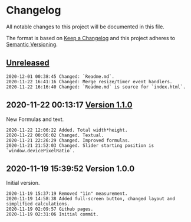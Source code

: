 # Changelog

All notable changes to this project will be documented in this file.

The format is based on [Keep a Changelog](http://keepachangelog.com/en/1.0.0/)
and this project adheres to [Semantic Versioning](http://semver.org/spec/v2.0.0.html).

## [Unreleased]

```
2020-12-01 00:38:45 Changed: `Readme.md`.
2020-11-22 16:41:16 Changed: Merge resize/timer event handlers.
2020-11-22 16:16:40 Changed: `Readme.md` is source for `index.html`.
```

## 2020-11-22 00:13:17 [Version 1.1.0]

New Formulas and text.

```
2020-11-22 12:06:22 Added. Total width*height.
2020-11-22 00:06:02 Changed. Textual.
2020-11-21 22:26:29 Changed. Improved formulas.
2020-11-21 21:52:03 Changed. Slider starting position is `window.devicePixelRatio`.
```

## 2020-11-19 15:39:52 Version 1.0.0

Initial version.

```
2020-11-19 15:37:19 Removed "1in" measurement.
2020-11-19 14:58:38 Added full-screen button, changed layout and simplified calculations. 
2020-11-19 02:09:57 Github pages.
2020-11-19 02:31:06 Initial commit.
```

[Unreleased]: https://github.com/xyzzy/realDPI/compare/v1.1.0...HEAD
[Version 1.1.0]: https://github.com/xyzzy/realDPI/compare/v1.0.0...v1.1.0
